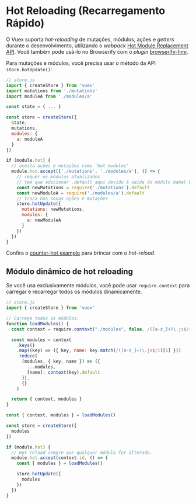# Hot Reloading (Recarregamento Rápido)

O Vuex suporta _hot-reloading_ de mutações, módulos, ações e _getters_ durante o desenvolvimento, utilizando o _webpack_ [Hot Module Replacement API](https://webpack.js.org/guides/hot-module-replacement/). Você também pode usá-lo no Browserify com o _plugin_ [browserify-hmr](https://github.com/AgentME/browserify-hmr/).

Para mutações e módulos, você precisa usar o método da API `store.hotUpdate()`:

``` js
// store.js
import { createStore } from 'vuex'
import mutations from './mutations'
import moduleA from './modules/a'

const state = { ... }

const store = createStore({
  state,
  mutations,
  modules: {
    a: moduleA
  }
})

if (module.hot) {
  // aceita ações e mutações como 'hot modules'
  module.hot.accept(['./mutations', './modules/a'], () => {
    // requer os módulos atualizados
    // tem que adicionar .default aqui devido à saída do módulo babel 6
    const newMutations = require('./mutations').default
    const newModuleA = require('./modules/a').default
    // troca nas novas ações e mutações
    store.hotUpdate({
      mutations: newMutations,
      modules: {
        a: newModuleA
      }
    })
  })
}
```

Confira o [counter-hot example](https://github.com/vuejs/vuex/tree/dev/examples/counter-hot) para brincar com o _hot-reload_.

## Módulo dinâmico de hot reloading

Se você usa exclusivamente módulos, você pode usar `require.context` para carregar e recarregar todos os módulos dinamicamente.

```js
// store.js
import { createStore } from 'vuex'

// Carrega todos os módulos.
function loadModules() {
  const context = require.context("./modules", false, /([a-z_]+)\.js$/i)

  const modules = context
    .keys()
    .map((key) => ({ key, name: key.match(/([a-z_]+)\.js$/i)[1] }))
    .reduce(
      (modules, { key, name }) => ({
        ...modules,
        [name]: context(key).default
      }),
      {}
    )

  return { context, modules }
}

const { context, modules } = loadModules()

const store = createStore({
  modules
})

if (module.hot) {
  // Hot reload sempre que qualquer módulo for alterado.
  module.hot.accept(context.id, () => {
    const { modules } = loadModules()

    store.hotUpdate({
      modules
    })
  })
}
```
